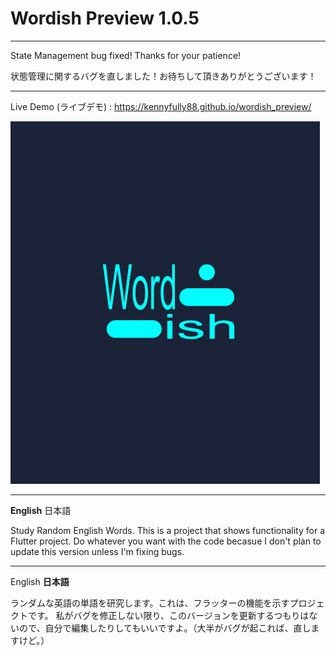 # Wordish Preview 1.0.5

---

State Management bug fixed! Thanks for your patience!

状態管理に関するバグを直しました！お待ちして頂きありがとうございます！

---

Live Demo (ライブデモ) : https://kennyfully88.github.io/wordish_preview/

![image](assets/images/demo_1_0_5.gif)

---

**English** 日本語

Study Random English Words. This is a project that shows functionality for a Flutter project. Do whatever you want with the code becasue I don't plan to update this version unless I'm fixing bugs.

---

English **日本語**

ランダムな英語の単語を研究します。これは、フラッターの機能を示すプロジェクトです。 私がバグを修正しない限り、このバージョンを更新するつもりはないので、自分で編集したりしてもいいですよ。（大半がバグが起これば、直しますけど。）
